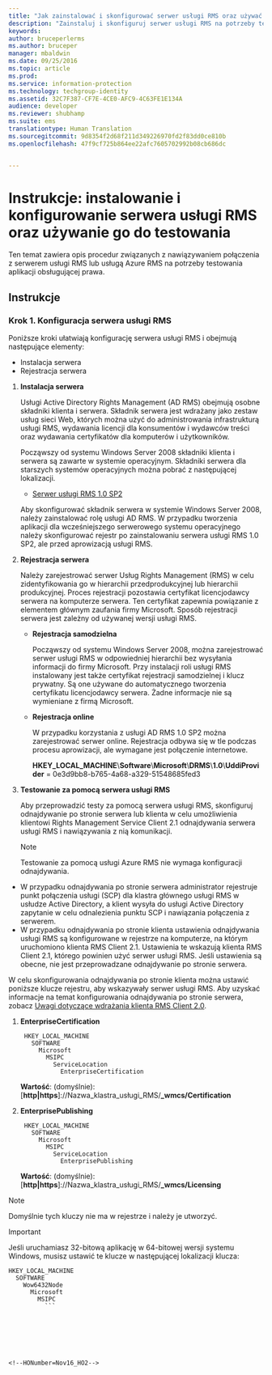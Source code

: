 ```yaml
---
title: "Jak zainstalować i skonfigurować serwer usługi RMS oraz używać go do testowania | Azure RMS"
description: "Zainstaluj i skonfiguruj serwer usługi RMS na potrzeby testowania aplikacji obsługujących prawa."
keywords: 
author: bruceperlerms
ms.author: bruceper
manager: mbaldwin
ms.date: 09/25/2016
ms.topic: article
ms.prod: 
ms.service: information-protection
ms.technology: techgroup-identity
ms.assetid: 32C7F387-CF7E-4CE0-AFC9-4C63FE1E134A
audience: developer
ms.reviewer: shubhamp
ms.suite: ems
translationtype: Human Translation
ms.sourcegitcommit: 9d8354f2d68f211d349226970fd2f83dd0ce810b
ms.openlocfilehash: 47f9cf725b864ee22afc7605702992b08cb686dc


---
```


# <a name="howto-install-configure-and-test-with-an-rms-server"></a>Instrukcje: instalowanie i konfigurowanie serwera usługi RMS oraz używanie go do testowania

Ten temat zawiera opis procedur związanych z nawiązywaniem połączenia z serwerem usługi RMS lub usługą Azure RMS na potrzeby testowania aplikacji obsługującej prawa.
 
## <a name="instructions"></a>Instrukcje

### <a name="step-1-setup-your-rms-server"></a>Krok 1. Konfiguracja serwera usługi RMS

Poniższe kroki ułatwiają konfigurację serwera usługi RMS i obejmują następujące elementy:

-   Instalacja serwera
-   Rejestracja serwera

1.  **Instalacja serwera**

    Usługi Active Directory Rights Management (AD RMS) obejmują osobne składniki klienta i serwera. Składnik serwera jest wdrażany jako zestaw usług sieci Web, których można użyć do administrowania infrastrukturą usługi RMS, wydawania licencji dla konsumentów i wydawców treści oraz wydawania certyfikatów dla komputerów i użytkowników.

    Począwszy od systemu Windows Server 2008 składniki klienta i serwera są zawarte w systemie operacyjnym. Składniki serwera dla starszych systemów operacyjnych można pobrać z następującej lokalizacji.

    -   [Serwer usługi RMS 1.0 SP2](http://go.microsoft.com/fwlink/p/?linkid=73722)

    Aby skonfigurować składnik serwera w systemie Windows Server 2008, należy zainstalować rolę usługi AD RMS. W przypadku tworzenia aplikacji dla wcześniejszego serwerowego systemu operacyjnego należy skonfigurować rejestr po zainstalowaniu serwera usługi RMS 1.0 SP2, ale przed aprowizacją usługi RMS.

2.  **Rejestracja serwera**

    Należy zarejestrować serwer Usług Rights Management (RMS) w celu zidentyfikowania go w hierarchii przedprodukcyjnej lub hierarchii produkcyjnej. Proces rejestracji pozostawia certyfikat licencjodawcy serwera na komputerze serwera. Ten certyfikat zapewnia powiązanie z elementem głównym zaufania firmy Microsoft. Sposób rejestracji serwera jest zależny od używanej wersji usługi RMS.

    -   **Rejestracja samodzielna**

        Począwszy od systemu Windows Server 2008, można zarejestrować serwer usługi RMS w odpowiedniej hierarchii bez wysyłania informacji do firmy Microsoft. Przy instalacji roli usługi RMS instalowany jest także certyfikat rejestracji samodzielnej i klucz prywatny. Są one używane do automatycznego tworzenia certyfikatu licencjodawcy serwera. Żadne informacje nie są wymieniane z firmą Microsoft.

    -   **Rejestracja online**

        W przypadku korzystania z usługi AD RMS 1.0 SP2 można zarejestrować serwer online. Rejestracja odbywa się w tle podczas procesu aprowizacji, ale wymagane jest połączenie internetowe.

        **HKEY\_LOCAL\_MACHINE**\\**Software**\\**Microsoft**\\**DRMS**\\**1.0**\\**UddiProvider** = 0e3d9bb8-b765-4a68-a329-51548685fed3

3. **Testowanie za pomocą serwera usługi RMS**

    Aby przeprowadzić testy za pomocą serwera usługi RMS, skonfiguruj odnajdywanie po stronie serwera lub klienta w celu umożliwienia klientowi Rights Management Service Client 2.1 odnajdywania serwera usługi RMS i nawiązywania z nią komunikacji.

    > [!Note]
    > Testowanie za pomocą usługi Azure RMS nie wymaga konfiguracji odnajdywania.

  - W przypadku odnajdywania po stronie serwera administrator rejestruje punkt połączenia usługi (SCP) dla klastra głównego usługi RMS w usłudze Active Directory, a klient wysyła do usługi Active Directory zapytanie w celu odnalezienia punktu SCP i nawiązania połączenia z serwerem.
  - W przypadku odnajdywania po stronie klienta ustawienia odnajdywania usługi RMS są konfigurowane w rejestrze na komputerze, na którym uruchomiono klienta RMS Client 2.1. Ustawienia te wskazują klienta RMS Client 2.1, którego powinien użyć serwer usługi RMS. Jeśli ustawienia są obecne, nie jest przeprowadzane odnajdywanie po stronie serwera.

  W celu skonfigurowania odnajdywania po stronie klienta można ustawić poniższe klucze rejestru, aby wskazywały serwer usługi RMS. Aby uzyskać informacje na temat konfigurowania odnajdywania po stronie serwera, zobacz [Uwagi dotyczące wdrażania klienta RMS Client 2.0](https://technet.microsoft.com/library/jj159267(WS.10).aspx).

1. **EnterpriseCertification**

        HKEY_LOCAL_MACHINE
          SOFTWARE
            Microsoft
              MSIPC
                ServiceLocation
                  EnterpriseCertification

   **Wartość**: (domyślnie): [**http|https**]://Nazwa_klastra_usługi_RMS/**_wmcs/Certification**

2. **EnterprisePublishing**

        HKEY_LOCAL_MACHINE
          SOFTWARE
            Microsoft
              MSIPC
                ServiceLocation
                  EnterprisePublishing
                  
   **Wartość**: (domyślnie): [**http|https**]://Nazwa_klastra_usługi_RMS/**_wmcs/Licensing**

>[!NOTE] 
> Domyślnie tych kluczy nie ma w rejestrze i należy je utworzyć.

>[!IMPORTANT] 
> Jeśli uruchamiasz 32-bitową aplikację w 64-bitowej wersji systemu Windows, musisz ustawić te klucze w następującej lokalizacji klucza:<p>
  ```    
  HKEY_LOCAL_MACHINE
    SOFTWARE
      Wow6432Node
        Microsoft
          MSIPC
            ```

 

 



<!--HONumber=Nov16_HO2-->


